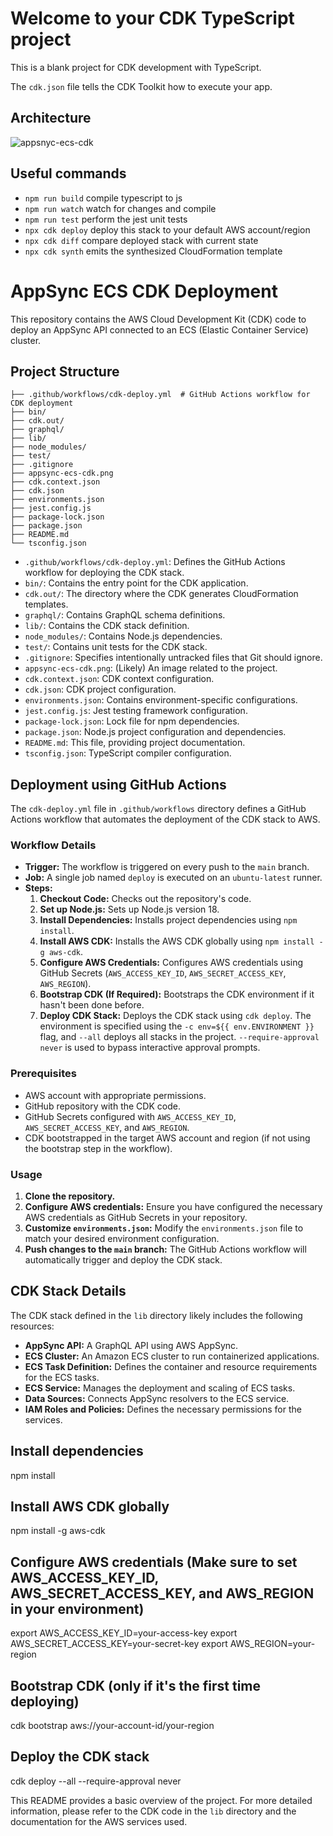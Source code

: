 # Welcome to your CDK TypeScript project

This is a blank project for CDK development with TypeScript.

The `cdk.json` file tells the CDK Toolkit how to execute your app.

## Architecture
![appsnyc-ecs-cdk](https://github.com/user-attachments/assets/8badf617-8776-4c57-abfb-a8d59b504436)


## Useful commands

* `npm run build`   compile typescript to js
* `npm run watch`   watch for changes and compile
* `npm run test`    perform the jest unit tests
* `npx cdk deploy`  deploy this stack to your default AWS account/region
* `npx cdk diff`    compare deployed stack with current state
* `npx cdk synth`   emits the synthesized CloudFormation template

# AppSync ECS CDK Deployment

This repository contains the AWS Cloud Development Kit (CDK) code to deploy an AppSync API connected to an ECS (Elastic Container Service) cluster.

## Project Structure
```
├── .github/workflows/cdk-deploy.yml  # GitHub Actions workflow for CDK deployment
├── bin/
├── cdk.out/
├── graphql/
├── lib/
├── node_modules/
├── test/
├── .gitignore
├── appsync-ecs-cdk.png
├── cdk.context.json
├── cdk.json
├── environments.json
├── jest.config.js
├── package-lock.json
├── package.json
├── README.md
└── tsconfig.json
```

* `.github/workflows/cdk-deploy.yml`: Defines the GitHub Actions workflow for deploying the CDK stack.
* `bin/`: Contains the entry point for the CDK application.
* `cdk.out/`: The directory where the CDK generates CloudFormation templates.
* `graphql/`: Contains GraphQL schema definitions.
* `lib/`: Contains the CDK stack definition.
* `node_modules/`: Contains Node.js dependencies.
* `test/`: Contains unit tests for the CDK stack.
* `.gitignore`: Specifies intentionally untracked files that Git should ignore.
* `appsync-ecs-cdk.png`: (Likely) An image related to the project.
* `cdk.context.json`: CDK context configuration.
* `cdk.json`: CDK project configuration.
* `environments.json`: Contains environment-specific configurations.
* `jest.config.js`: Jest testing framework configuration.
* `package-lock.json`: Lock file for npm dependencies.
* `package.json`: Node.js project configuration and dependencies.
* `README.md`: This file, providing project documentation.
* `tsconfig.json`: TypeScript compiler configuration.

## Deployment using GitHub Actions

The `cdk-deploy.yml` file in `.github/workflows` directory defines a GitHub Actions workflow that automates the deployment of the CDK stack to AWS.

### Workflow Details

* **Trigger:** The workflow is triggered on every push to the `main` branch.
* **Job:** A single job named `deploy` is executed on an `ubuntu-latest` runner.
* **Steps:**
    1.  **Checkout Code:** Checks out the repository's code.
    2.  **Set up Node.js:** Sets up Node.js version 18.
    3.  **Install Dependencies:** Installs project dependencies using `npm install`.
    4.  **Install AWS CDK:** Installs the AWS CDK globally using `npm install -g aws-cdk`.
    5.  **Configure AWS Credentials:** Configures AWS credentials using GitHub Secrets (`AWS_ACCESS_KEY_ID`, `AWS_SECRET_ACCESS_KEY`, `AWS_REGION`).
    6.  **Bootstrap CDK (If Required):** Bootstraps the CDK environment if it hasn't been done before.
    7.  **Deploy CDK Stack:** Deploys the CDK stack using `cdk deploy`. The environment is specified using the `-c env=${{ env.ENVIRONMENT }}` flag, and `--all` deploys all stacks in the project. `--require-approval never` is used to bypass interactive approval prompts.

### Prerequisites

* AWS account with appropriate permissions.
* GitHub repository with the CDK code.
* GitHub Secrets configured with `AWS_ACCESS_KEY_ID`, `AWS_SECRET_ACCESS_KEY`, and `AWS_REGION`.
* CDK bootstrapped in the target AWS account and region (if not using the bootstrap step in the workflow).

### Usage

1.  **Clone the repository.**
2.  **Configure AWS credentials:** Ensure you have configured the necessary AWS credentials as GitHub Secrets in your repository.
3.  **Customize `environments.json`:** Modify the `environments.json` file to match your desired environment configuration.
4.  **Push changes to the `main` branch:** The GitHub Actions workflow will automatically trigger and deploy the CDK stack.

## CDK Stack Details

The CDK stack defined in the `lib` directory likely includes the following resources:

* **AppSync API:** A GraphQL API using AWS AppSync.
* **ECS Cluster:** An Amazon ECS cluster to run containerized applications.
* **ECS Task Definition:** Defines the container and resource requirements for the ECS tasks.
* **ECS Service:** Manages the deployment and scaling of ECS tasks.
* **Data Sources:** Connects AppSync resolvers to the ECS service.
* **IAM Roles and Policies:** Defines the necessary permissions for the services.

## Install dependencies
npm install

## Install AWS CDK globally
npm install -g aws-cdk

## Configure AWS credentials (Make sure to set AWS_ACCESS_KEY_ID, AWS_SECRET_ACCESS_KEY, and AWS_REGION in your environment)
export AWS_ACCESS_KEY_ID=your-access-key
export AWS_SECRET_ACCESS_KEY=your-secret-key
export AWS_REGION=your-region

## Bootstrap CDK (only if it's the first time deploying)
cdk bootstrap aws://your-account-id/your-region

## Deploy the CDK stack
cdk deploy --all --require-approval never

This README provides a basic overview of the project. For more detailed information, please refer to the CDK code in the `lib` directory and the documentation for the AWS services used.